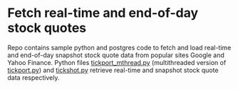 # Fetch real-time and end-of-day stock quotes

Repo contains sample python and postgres code to fetch and load real-time and end-of-day snapshot stock quote data from popular sites Google and Yahoo Finance. Python files [tickport_mthread.py](https://github.com/clarencebowen/get-realtime-stock-quotes/blob/master/tickport_mthread.py) (multithreaded version of [tickport.py](https://github.com/clarencebowen/get-realtime-stock-quotes/blob/master/tickport.py)) and [tickshot.py](https://github.com/clarencebowen/get-realtime-stock-quotes/blob/master/tickshot.py) retrieve real-time and snapshot stock quote data respectively.

